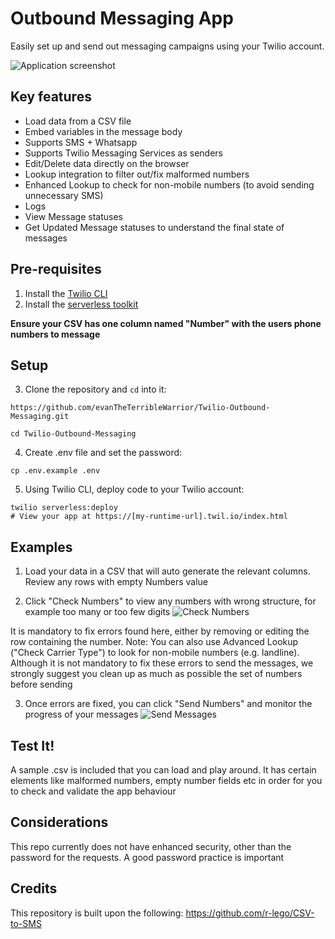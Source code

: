 # Outbound Messaging App

Easily set up and send out messaging campaigns using your Twilio account.

![Application screenshot](https://user-images.githubusercontent.com/54394422/165508349-b0958eed-9f1e-4b49-be5d-68eeec2915ad.png)

## Key features
 * Load data from a CSV file
 * Embed variables in the message body
 * Supports SMS + Whatsapp
 * Supports Twilio Messaging Services as senders
 * Edit/Delete data directly on the browser
 * Lookup integration to filter out/fix malformed numbers
 * Enhanced Lookup to check for non-mobile numbers (to avoid sending unnecessary SMS)
 * Logs
 * View Message statuses
 * Get Updated Message statuses to understand the final state of messages

## Pre-requisites
1. Install the [Twilio CLI](https://www.twilio.com/docs/twilio-cli/quickstart#install-twilio-cli)
2. Install the [serverless toolkit](https://www.twilio.com/docs/labs/serverless-toolkit/getting-started)

**Ensure your CSV has one column named "Number" with the users phone numbers to message**

## Setup

3. Clone the repository and `cd` into it:
```shell
https://github.com/evanTheTerribleWarrior/Twilio-Outbound-Messaging.git

cd Twilio-Outbound-Messaging
```

4. Create .env file and set the password:
```shell
cp .env.example .env
```

5. Using Twilio CLI, deploy code to your Twilio account:
```shell
twilio serverless:deploy
# View your app at https://[my-runtime-url].twil.io/index.html
```

## Examples

1. Load your data in a CSV that will auto generate the relevant columns. Review any rows with empty Numbers value

2. Click "Check Numbers" to view any numbers with wrong structure, for example too many or too few digits
![Check Numbers](https://user-images.githubusercontent.com/54394422/165508332-2bfa1915-067b-4d7e-857d-1c3e33a76547.png)

It is mandatory to fix errors found here, either by removing or editing the row containing the number.
Note: You can also use Advanced Lookup ("Check Carrier Type") to look for non-mobile numbers (e.g. landline). Although it is not mandatory to fix these errors to send the messages, we strongly suggest you clean up as much as possible the set of numbers before sending

3. Once errors are fixed, you can click "Send Numbers" and monitor the progress of your messages
![Send Messages](https://user-images.githubusercontent.com/54394422/165508345-90c4e9c4-9437-44a2-a542-2239cb8bb101.png)

## Test It!

A sample .csv is included that you can load and play around. It has certain elements like malformed numbers, empty number fields etc in order for you to check and validate the app behaviour

## Considerations

This repo currently does not have enhanced security, other than the password for the requests. A good password practice is important

## Credits
This repository is built upon the following:
https://github.com/r-lego/CSV-to-SMS
